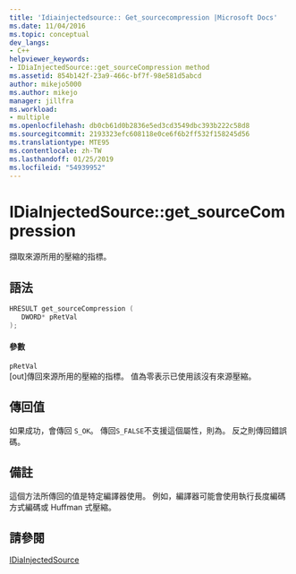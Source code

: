 ```yaml
---
title: 'Idiainjectedsource:: Get_sourcecompression |Microsoft Docs'
ms.date: 11/04/2016
ms.topic: conceptual
dev_langs:
- C++
helpviewer_keywords:
- IDiaInjectedSource::get_sourceCompression method
ms.assetid: 854b142f-23a9-466c-bf7f-98e581d5abcd
author: mikejo5000
ms.author: mikejo
manager: jillfra
ms.workload:
- multiple
ms.openlocfilehash: db0cb61d0b2836e5ed3cd3549dbc393b222c58d8
ms.sourcegitcommit: 2193323efc608118e0ce6f6b2ff532f158245d56
ms.translationtype: MTE95
ms.contentlocale: zh-TW
ms.lasthandoff: 01/25/2019
ms.locfileid: "54939952"
---
```

# <a name="idiainjectedsourcegetsourcecompression"></a>IDiaInjectedSource::get_sourceCompression
擷取來源所用的壓縮的指標。  
  
## <a name="syntax"></a>語法  
  
```C++  
HRESULT get_sourceCompression (   
   DWORD* pRetVal  
);  
```  
  
#### <a name="parameters"></a>參數  
 `pRetVal`  
 [out]傳回來源所用的壓縮的指標。 值為零表示已使用該沒有來源壓縮。  
  
## <a name="return-value"></a>傳回值  
 如果成功，會傳回 `S_OK`。 傳回`S_FALSE`不支援這個屬性，則為。 反之則傳回錯誤碼。  
  
## <a name="remarks"></a>備註  
 這個方法所傳回的值是特定編譯器使用。 例如，編譯器可能會使用執行長度編碼方式編碼或 Huffman 式壓縮。  
  
## <a name="see-also"></a>請參閱  
 [IDiaInjectedSource](../../debugger/debug-interface-access/idiainjectedsource.md)